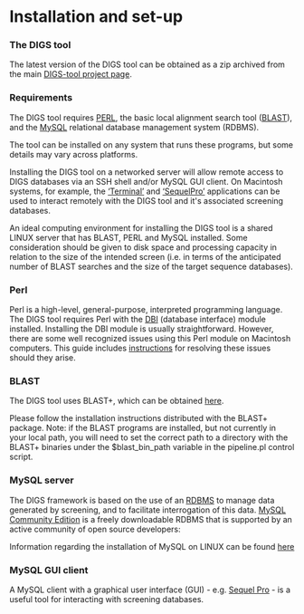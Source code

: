# Installation and set-up

### The DIGS tool

The latest version of the DIGS tool can be obtained as a zip archived from the main [DIGS-tool project page](http://giffordlabcvr.github.io/DIGS-tool/).

### Requirements

The DIGS tool requires [PERL](https://www.perl.org/), the basic local alignment search tool ([BLAST](http://blast.ncbi.nlm.nih.gov/Blast.cgi?CMD=Web&PAGE_TYPE=BlastHome)), and the [MySQL](http://www.mysql.com/) relational database management system (RDBMS). 

The tool can be installed on any system that runs these programs, but some details may vary across platforms.

Installing the DIGS tool on a networked server will allow remote access to DIGS databases via an SSH shell and/or MySQL GUI client. On Macintosh systems, for example, the [‘Terminal’](https://en.wikipedia.org/wiki/Terminal_%28OS_X%29) and [‘SequelPro’](http://sequelpro.com/) applications can be used to interact remotely with the DIGS tool and it's associated screening databases. 

An ideal computing environment for installing the DIGS tool is a shared LINUX server that has BLAST, PERL and MySQL installed. Some consideration should be given to disk space and processing capacity in relation to the size of the intended screen (i.e. in terms of the anticipated number of BLAST searches and the size of the target sequence databases).

### Perl

Perl is a high-level, general-purpose, interpreted programming language. The DIGS tool requires Perl with the [DBI](http://dbi.Perl.org/) (database interface) module installed. Installing the DBI module is usually straightforward. However, there are some well recognized issues using this Perl module on Macintosh computers. This guide includes [instructions](https://github.com/giffordlabcvr/DIGS-tool/wiki/Installing-DIGS-on-your-mac) for resolving these issues should they arise.

### BLAST

The DIGS tool uses BLAST+, which can be obtained [here](http://blast.ncbi.nlm.nih.gov/Blast.cgi?PAGE_TYPE=BlastDocs&DOC_TYPE=Download).

Please follow the installation instructions distributed with the BLAST+ package.
Note: if the BLAST programs are installed, but not currently in your local path, you will need to set the correct path to a directory with the BLAST+ binaries under the $blast_bin_path variable in the pipeline.pl control script. 


### MySQL server
 
The DIGS framework is based on the use of an [RDBMS](https://en.wikipedia.org/wiki/Relational_database_management_system) to manage data generated by screening, and to facilitate interrogation of this data. [MySQL Community Edition](http://dev.mysql.com/downloads/mysql/) is a freely downloadable RDBMS that is supported by an active community of open source developers: 

Information regarding the installation of MySQL on LINUX can be found [here](http://dev.mysql.com/doc/refman/5.5/en/linux-installation.html)

### MySQL GUI client

A MySQL client with a graphical user interface (GUI) - e.g. [Sequel Pro](http://www.sequelpro.com) - is a useful tool for interacting with screening databases. 





